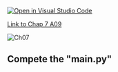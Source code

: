 [![Open in Visual Studio Code](https://classroom.github.com/assets/open-in-vscode-c66648af7eb3fe8bc4f294546bfd86ef473780cde1dea487d3c4ff354943c9ae.svg)](https://classroom.github.com/online_ide?assignment_repo_id=8744532&assignment_repo_type=AssignmentRepo)

[Link to Chap 7 A09](https://docs.google.com/presentation/d/1JAYVQiZr57OZfIMUQAkPNPlCKidqvytLhLDB5aqag_8/edit#slide=id.g117599b468e_0_119)

![Ch07](https://awesomescreenshot.s3.amazonaws.com/image/1352303/33000060-d4770b468dd4adc25ab78bc8d69b6abf.png?X-Amz-Algorithm=AWS4-HMAC-SHA256&X-Amz-Credential=AKIAJSCJQ2NM3XLFPVKA%2F20221003%2Fus-east-1%2Fs3%2Faws4_request&X-Amz-Date=20221003T010139Z&X-Amz-Expires=28800&X-Amz-SignedHeaders=host&X-Amz-Signature=18cf24cf3a0c4027abee3dc6b02ea756420d34cf18b4ed1a47878e669db169d2)

## Compete the "main.py"


